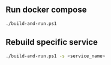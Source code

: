 ## Run docker compose
```bash
./build-and-run.ps1
```

## Rebuild specific service
```bash
./build-and-run.ps1 -s <service_name>
```